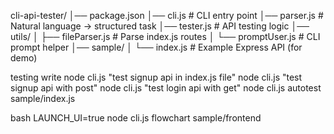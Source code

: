 cli-api-tester/
│── package.json
│── cli.js                # CLI entry point
│── parser.js             # Natural language → structured task
│── tester.js             # API testing logic
│── utils/
│    ├── fileParser.js    # Parse index.js routes
│    └── promptUser.js    # CLI prompt helper
│── sample/
│    └── index.js         # Example Express API (for demo)


testing write
node cli.js "test signup api in index.js file"
node cli.js "test signup api with post"
node cli.js "test login api with get"
node cli.js autotest sample/index.js


bash
LAUNCH_UI=true node cli.js flowchart sample/frontend